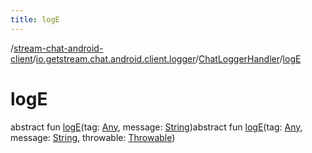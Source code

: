 ```yaml
---
title: logE
---
```

/[stream-chat-android-client](../../index.md)/[io.getstream.chat.android.client.logger](../index.md)/[ChatLoggerHandler](index.md)/[logE](logE.md)  
  
  
  
# logE  
abstract fun [logE](logE.md)(tag: [Any](https://kotlinlang.org/api/latest/jvm/stdlib/kotlin/-any/index.html), message: [String](https://kotlinlang.org/api/latest/jvm/stdlib/kotlin/-string/index.html))abstract fun [logE](logE.md)(tag: [Any](https://kotlinlang.org/api/latest/jvm/stdlib/kotlin/-any/index.html), message: [String](https://kotlinlang.org/api/latest/jvm/stdlib/kotlin/-string/index.html), throwable: [Throwable](https://kotlinlang.org/api/latest/jvm/stdlib/kotlin/-throwable/index.html))
